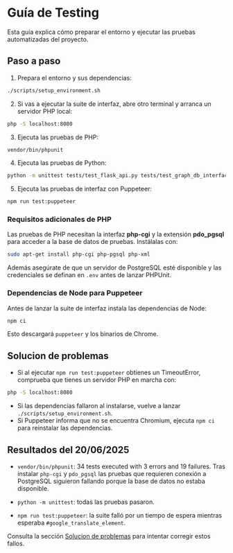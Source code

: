# Guía de Testing

Esta guía explica cómo preparar el entorno y ejecutar las pruebas automatizadas del proyecto.
## Paso a paso
1. Prepara el entorno y sus dependencias:
```bash
./scripts/setup_environment.sh
```
2. Si vas a ejecutar la suite de interfaz, abre otro terminal y arranca un servidor PHP local:
```bash
php -S localhost:8080
```
3. Ejecuta las pruebas de PHP:
```bash
vendor/bin/phpunit
```
4. Ejecuta las pruebas de Python:
```bash
python -m unittest tests/test_flask_api.py tests/test_graph_db_interface.py
```
5. Ejecuta las pruebas de interfaz con Puppeteer:
```bash
npm run test:puppeteer
```
### Requisitos adicionales de PHP

Las pruebas de PHP necesitan la interfaz **php-cgi** y la extensión
**pdo_pgsql** para acceder a la base de datos de pruebas. Instálalas con:

```bash
sudo apt-get install php-cgi php-pgsql php-xml
```

Además asegúrate de que un servidor de PostgreSQL esté disponible y las
credenciales se definan en `.env` antes de lanzar PHPUnit.

### Dependencias de Node para Puppeteer

Antes de lanzar la suite de interfaz instala las dependencias de Node:

```bash
npm ci
```

Esto descargará `puppeteer` y los binarios de Chrome.



## Solucion de problemas

- Si al ejecutar `npm run test:puppeteer` obtienes un TimeoutError, comprueba que tienes un servidor PHP en marcha con:
```bash
php -S localhost:8080
```
- Si las dependencias fallaron al instalarse, vuelve a lanzar `./scripts/setup_environment.sh`.
- Si Puppeteer informa que no se encuentra Chromium, ejecuta `npm ci` para reinstalar las dependencias.
## Resultados del 20/06/2025

- `vendor/bin/phpunit`: 34 tests executed with 3 errors and 19 failures. Tras instalar `php-cgi` y `pdo_pgsql` las pruebas que requieren conexión a PostgreSQL siguieron fallando porque la base de datos no estaba disponible.

- `python -m unittest`: todas las pruebas pasaron.

- `npm run test:puppeteer`: la suite falló por un tiempo de espera mientras esperaba `#google_translate_element`.

Consulta la sección [Solucion de problemas](#solucion-de-problemas) para intentar corregir estos fallos.

